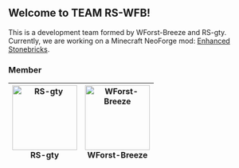 ## Welcome to TEAM RS-WFB!

This is a development team formed by WForst-Breeze and RS-gty. Currently, we are working on a Minecraft NeoForge mod: [Enhanced Stonebricks](https://github.com/RS-WFB/Enhanced-Stonebricks).  

### Member
| <a href="https://github.com/RS-gty"><img align="center" src="https://avatars.githubusercontent.com/u/65963693?v=4" alt="RS-gty" width="130px"/></a><br>RS-gty | <a href="https://github.com/WForst-Breeze"><img align="center" src="https://avatars.githubusercontent.com/u/110760354?v=4" alt="WForst-Breeze" width="130px"/></a><br>WForst-Breeze |
| ------------- | ------------- |
